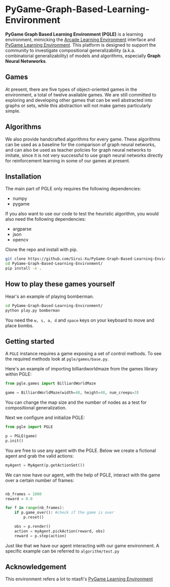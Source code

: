 # PyGame-Graph-Based-Learning-Environment

**PyGame Graph Based Learning Environment (PGLE)** is a learning environment, mimicking the [Arcade Learning Environment](https://github.com/mgbellemare/Arcade-Learning-Environment) interface and [PyGame Learning Environment](https://github.com/ntasfi/PyGame-Learning-Environment). This platform is designed to support the community to investigate compositional generalizability (a.k.a. combinatorial generalizability) of models and algorithms, especially **Graph Neural Netwworks**.

## Games

At present, there are five types of object-oriented games in the environment, a total of twelve available games. We are still committed to exploring and developing other games that can be well abstracted into graphs or sets, while this abstraction will not make games particularly simple.

## Algorithms

We also provide handcrafted algorithms for every game. These algorithms can be used as a baseline for the comparison of graph neural networks, and can also be used as teacher policies for graph neural networks to imitate, since it is not very successful to use graph neural networks directly for reinforcement learning in some of our games at present.

## Installation

The main part of PGLE only requires the following dependencies:
* numpy
* pygame

If you also want to use our code to test the heuristic algorithm, you would also need the following dependencies:
* argparse
* json
* opencv
  
Clone the repo and install with pip.

```bash
git clone https://github.com/Sirui-Xu/PyGame-Graph-Based-Learning-Environment.git
cd PyGame-Graph-Based-Learning-Environment/
pip install -e .
``` 

## How to play these games yourself

Hear's an example of playing bomberman. 

```bash
cd PyGame-Graph-Based-Learning-Environment/
python play.py bomberman
``` 

You need the `w, s, a, d` and `space` keys on your keyboard to move and place bombs.

## Getting started

A `PGLE` instance requires a game exposing a set of control methods. To see the required methods look at `pgle/games/base.py`. 

Here's an example of importing billiardworldmaze from the games library within PGLE:

```python
from pgle.games import BilliardWorldMaze

game = BilliardWorldMaze(width=48, height=48, num_creeps=3)
```

You can change the map size and the number of nodes as a test for compositional generalization.

Next we configure and initialize PGLE:

```python
from pgle import PGLE

p = PGLE(game)
p.init()
```

You are free to use any agent with the PGLE. Below we create a fictional agent and grab the valid actions:

```python
myAgent = MyAgent(p.getActionSet())
```

We can now have our agent, with the help of PGLE, interact with the game over a certain number of frames:

```python

nb_frames = 1000
reward = 0.0

for f in range(nb_frames):
	if p.game_over(): #check if the game is over
		p.reset()

	obs = p.render()
	action = myAgent.pickAction(reward, obs)
	reward = p.step(action)

```

Just like that we have our agent interacting with our game environment. A specific example can be referred to `algorithm/test.py`

## Acknowledgement
This environment refers a lot to ntasfi's [PyGame Learning Environment](https://github.com/ntasfi/PyGame-Learning-Environment)
